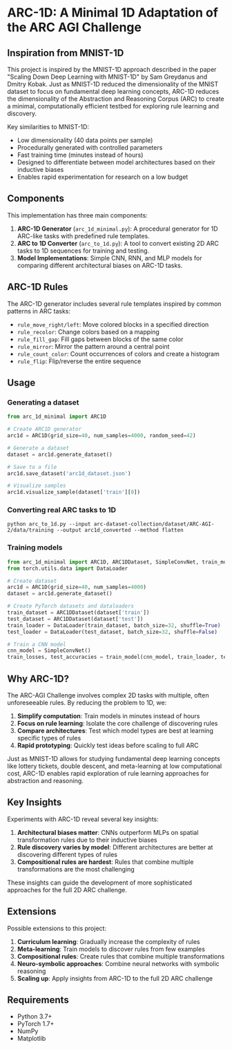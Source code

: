 # ARC-1D: A Minimal 1D Adaptation of the ARC AGI Challenge

## Inspiration from MNIST-1D

This project is inspired by the MNIST-1D approach described in the paper "Scaling Down Deep Learning with MNIST-1D" by Sam Greydanus and Dmitry Kobak. Just as MNIST-1D reduced the dimensionality of the MNIST dataset to focus on fundamental deep learning concepts, ARC-1D reduces the dimensionality of the Abstraction and Reasoning Corpus (ARC) to create a minimal, computationally efficient testbed for exploring rule learning and discovery.

Key similarities to MNIST-1D:
- Low dimensionality (40 data points per sample)
- Procedurally generated with controlled parameters
- Fast training time (minutes instead of hours)
- Designed to differentiate between model architectures based on their inductive biases
- Enables rapid experimentation for research on a low budget

## Components

This implementation has three main components:

1. **ARC-1D Generator** (`arc_1d_minimal.py`): A procedural generator for 1D ARC-like tasks with predefined rule templates.
2. **ARC to 1D Converter** (`arc_to_1d.py`): A tool to convert existing 2D ARC tasks to 1D sequences for training and testing.
3. **Model Implementations**: Simple CNN, RNN, and MLP models for comparing different architectural biases on ARC-1D tasks.

## ARC-1D Rules

The ARC-1D generator includes several rule templates inspired by common patterns in ARC tasks:

- `rule_move_right/left`: Move colored blocks in a specified direction
- `rule_recolor`: Change colors based on a mapping
- `rule_fill_gap`: Fill gaps between blocks of the same color
- `rule_mirror`: Mirror the pattern around a central point
- `rule_count_color`: Count occurrences of colors and create a histogram
- `rule_flip`: Flip/reverse the entire sequence

## Usage

### Generating a dataset

```python
from arc_1d_minimal import ARC1D

# Create ARC1D generator
arc1d = ARC1D(grid_size=40, num_samples=4000, random_seed=42)

# Generate a dataset
dataset = arc1d.generate_dataset()

# Save to a file
arc1d.save_dataset('arc1d_dataset.json')

# Visualize samples
arc1d.visualize_sample(dataset['train'][0])
```

### Converting real ARC tasks to 1D

```
python arc_to_1d.py --input arc-dataset-collection/dataset/ARC-AGI-2/data/training --output arc1d_converted --method flatten
```

### Training models

```python
from arc_1d_minimal import ARC1D, ARC1DDataset, SimpleConvNet, train_model
from torch.utils.data import DataLoader

# Create dataset
arc1d = ARC1D(grid_size=40, num_samples=4000)
dataset = arc1d.generate_dataset()

# Create PyTorch datasets and dataloaders
train_dataset = ARC1DDataset(dataset['train'])
test_dataset = ARC1DDataset(dataset['test'])
train_loader = DataLoader(train_dataset, batch_size=32, shuffle=True)
test_loader = DataLoader(test_dataset, batch_size=32, shuffle=False)

# Train a CNN model
cnn_model = SimpleConvNet()
train_losses, test_accuracies = train_model(cnn_model, train_loader, test_loader, num_epochs=10)
```

## Why ARC-1D?

The ARC-AGI Challenge involves complex 2D tasks with multiple, often unforeseeable rules. By reducing the problem to 1D, we:

1. **Simplify computation**: Train models in minutes instead of hours
2. **Focus on rule learning**: Isolate the core challenge of discovering rules
3. **Compare architectures**: Test which model types are best at learning specific types of rules
4. **Rapid prototyping**: Quickly test ideas before scaling to full ARC

Just as MNIST-1D allows for studying fundamental deep learning concepts like lottery tickets, double descent, and meta-learning at low computational cost, ARC-1D enables rapid exploration of rule learning approaches for abstraction and reasoning.

## Key Insights

Experiments with ARC-1D reveal several key insights:

1. **Architectural biases matter**: CNNs outperform MLPs on spatial transformation rules due to their inductive biases
2. **Rule discovery varies by model**: Different architectures are better at discovering different types of rules
3. **Compositional rules are hardest**: Rules that combine multiple transformations are the most challenging

These insights can guide the development of more sophisticated approaches for the full 2D ARC challenge.

## Extensions

Possible extensions to this project:

1. **Curriculum learning**: Gradually increase the complexity of rules
2. **Meta-learning**: Train models to discover rules from few examples
3. **Compositional rules**: Create rules that combine multiple transformations
4. **Neuro-symbolic approaches**: Combine neural networks with symbolic reasoning
5. **Scaling up**: Apply insights from ARC-1D to the full 2D ARC challenge

## Requirements

- Python 3.7+
- PyTorch 1.7+
- NumPy
- Matplotlib
